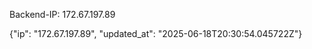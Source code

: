 

Backend-IP: 172.67.197.89

<!-- START BACKEND DATA -->
{"ip": "172.67.197.89", "updated_at": "2025-06-18T20:30:54.045722Z"}
<!-- END BACKEND DATA -->
